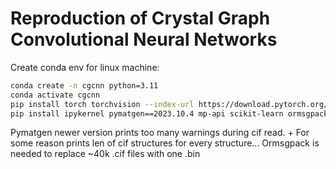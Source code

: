 # Reproduction of Crystal Graph Convolutional Neural Networks
Create conda env for linux machine:

```bash
conda create -n cgcnn python=3.11
conda activate cgcnn
pip install torch torchvision --index-url https://download.pytorch.org/whl/cu118
pip install ipykernel pymatgen==2023.10.4 mp-api scikit-learn ormsgpack zstandard pyflame matplotlib-venn
```

Pymatgen newer version prints too many warnings during cif read. + For some reason prints len of cif structures for every structure...
Ormsgpack is needed to replace ~40k .cif files with one .bin
